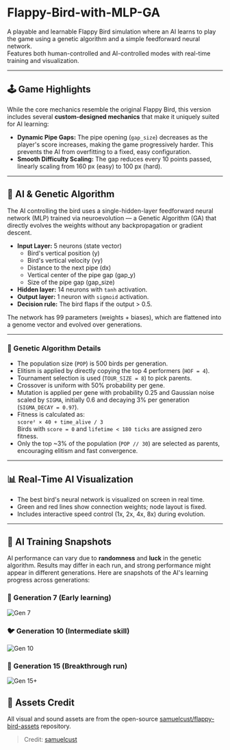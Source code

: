 # Flappy-Bird-with-MLP-GA

A playable and learnable Flappy Bird simulation where an AI learns to play the game using a genetic algorithm and a simple feedforward neural network.  
Features both human-controlled and AI-controlled modes with real-time training and visualization.

---

## 🕹️ Game Highlights

While the core mechanics resemble the original Flappy Bird, this version includes several **custom-designed mechanics** that make it uniquely suited for AI learning:

- **Dynamic Pipe Gaps:** The pipe opening (`gap_size`) decreases as the player's score increases, making the game progressively harder. This prevents the AI from overfitting to a fixed, easy configuration.
- **Smooth Difficulty Scaling:** The gap reduces every 10 points passed, linearly scaling from 160 px (easy) to 100 px (hard).

---

## 🤖 AI & Genetic Algorithm

The AI controlling the bird uses a single-hidden-layer feedforward neural network (MLP) trained via neuroevolution — a Genetic Algorithm (GA) that directly evolves the weights without any backpropagation or gradient descent.

- **Input Layer:** 5 neurons (state vector)
  - Bird's vertical position (y)
  - Bird's vertical velocity (vy)
  - Distance to the next pipe (dx)
  - Vertical center of the pipe gap (gap_y)
  - Size of the pipe gap (gap_size)
- **Hidden layer:** 14 neurons with `tanh` activation.
- **Output layer:** 1 neuron with `sigmoid` activation.
- **Decision rule:** The bird flaps if the output > 0.5.

The network has 99 parameters (weights + biases), which are flattened into a genome vector and evolved over generations.

---

### 🧬 Genetic Algorithm Details

- The population size (`POP`) is 500 birds per generation.
- Elitism is applied by directly copying the top 4 performers (`HOF = 4`).
- Tournament selection is used (`TOUR_SIZE = 8`) to pick parents.
- Crossover is uniform with 50% probability per gene.
- Mutation is applied per gene with probability 0.25 and Gaussian noise scaled by `SIGMA`, initially 0.6 and decaying 3% per generation (`SIGMA_DECAY = 0.97`).
- Fitness is calculated as:  
  `score² × 40 + time_alive / 3`  
  Birds with `score = 0` and `lifetime < 180 ticks` are assigned zero fitness.
- Only the top ~3% of the population (`POP // 30`) are selected as parents, encouraging elitism and fast convergence.

---

## 📊 Real-Time AI Visualization

- The best bird's neural network is visualized on screen in real time.
- Green and red lines show connection weights; node layout is fixed.
- Includes interactive speed control (1x, 2x, 4x, 8x) during evolution.

---

## 📸 AI Training Snapshots

AI performance can vary due to **randomness** and **luck** in the genetic algorithm. Results may differ in each run, and strong performance might appear in different generations.
Here are snapshots of the AI's learning progress across generations:

### 🐥 Generation 7 (Early learning)
![Gen 7](assets/screenshots/gen7.PNG)

### 🐦 Generation 10 (Intermediate skill)
![Gen 10](assets/screenshots/gen10.PNG)

### 🦅 Generation 15 (Breakthrough run)
![Gen 15+](assets/screenshots/better_ai.PNG)



## 📁 Assets Credit

All visual and sound assets are from the open-source [samuelcust/flappy-bird-assets](https://github.com/samuelcust/flappy-bird-assets) repository.

> Credit: [samuelcust](https://github.com/samuelcust)

